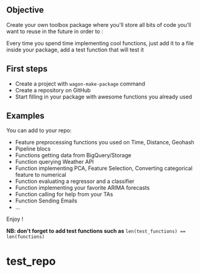 ## Objective

Create your own toolbox package where you'll store all bits of code you'll want to reuse in the future in order to :

Every time you spend time implementing cool functions, just add it to a file inside your package, add a test function that will test it

## First steps

- Create a project with `wagon-make-package` command
- Create a repository on GitHub
- Start filling in your package with awesome functions you already used

## Examples

You can add to your repo:
- Feature preprocessing functions you used on Time, Distance, Geohash
- Pipeline blocs
- Functions getting data from BigQuery/Storage
- Function querying Weather API
- Function implementing PCA, Feature Selection, Converting categorical feature to numerical
- Function evaluating a regressor and a classifier
- Function implementing your favorite ARIMA forecasts
- Function calling for help from your TAs
- Function Sending Emails
- ...

Enjoy !

**NB: don't forget to add test functions such as**
`len(test_functions) == len(functions)`
# test_repo
